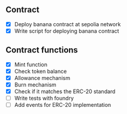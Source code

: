 ## Contract

- [x] Deploy banana contract at sepolia network
- [x] Write script for deploying banana contract

## Contract functions

- [x] Mint function
- [x] Check token balance
- [x] Allowance mechanism
- [x] Burn mechanism
- [x] Check if it matches the ERC-20 standard
- [ ] Write tests with foundry
- [ ] Add events for ERC-20 implementation
